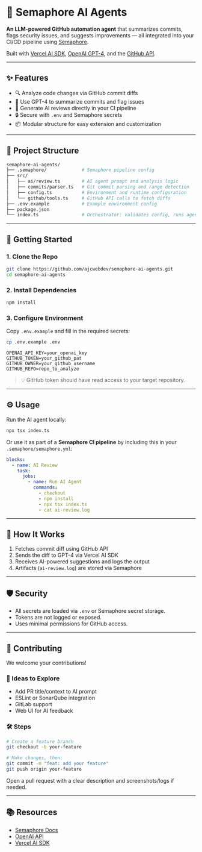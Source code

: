 # 🚀 Semaphore AI Agents

**An LLM-powered GitHub automation agent** that summarizes commits, flags security issues, and suggests improvements — all integrated into your CI/CD pipeline using [Semaphore](https://semaphoreci.com/).

Built with [Vercel AI SDK](https://sdk.vercel.ai/), [OpenAI GPT-4](https://platform.openai.com/docs/models), and the [GitHub API](https://docs.github.com/en/rest).

---

## ✨ Features

- 🔍 Analyze code changes via GitHub commit diffs
- 🧠 Use GPT-4 to summarize commits and flag issues
- 📄 Generate AI reviews directly in your CI pipeline
- 🔒 Secure with `.env` and Semaphore secrets
- 📦 Modular structure for easy extension and customization

---

## 📁 Project Structure

```bash
semaphore-ai-agents/
├── .semaphore/             # Semaphore pipeline config
├── src/
│   ├── ai/review.ts        # AI agent prompt and analysis logic
│   ├── commits/parser.ts   # Git commit parsing and range detection
│   ├── config.ts           # Environment and runtime configuration
│   └── github/tools.ts     # GitHub API calls to fetch diffs
├── .env.example            # Example environment config
├── package.json
└── index.ts                # Orchestrator: validates config, runs agent
````

---

## 🚀 Getting Started

### 1. Clone the Repo

```bash
git clone https://github.com/ajcwebdev/semaphore-ai-agents.git
cd semaphore-ai-agents
```

### 2. Install Dependencies

```bash
npm install
```

### 3. Configure Environment

Copy `.env.example` and fill in the required secrets:

```bash
cp .env.example .env
```

```env
OPENAI_API_KEY=your_openai_key
GITHUB_TOKEN=your_github_pat
GITHUB_OWNER=your_github_username
GITHUB_REPO=repo_to_analyze
```

> 💡 GitHub token should have read access to your target repository.

---

## ⚙️ Usage

Run the AI agent locally:

```bash
npx tsx index.ts
```

Or use it as part of a **Semaphore CI pipeline** by including this in your `.semaphore/semaphore.yml`:

```yaml
blocks:
  - name: AI Review
    task:
      jobs:
        - name: Run AI Agent
          commands:
            - checkout
            - npm install
            - npx tsx index.ts
            - cat ai-review.log
```

---

## 🧠 How It Works

1. Fetches commit diff using GitHub API
2. Sends the diff to GPT-4 via Vercel AI SDK
3. Receives AI-powered suggestions and logs the output
4. Artifacts (`ai-review.log`) are stored via Semaphore

---

## 🛡️ Security

* All secrets are loaded via `.env` or Semaphore secret storage.
* Tokens are not logged or exposed.
* Uses minimal permissions for GitHub access.

---

## 🤝 Contributing

We welcome your contributions!

### 🔧 Ideas to Explore

* Add PR title/context to AI prompt
* ESLint or SonarQube integration
* GitLab support
* Web UI for AI feedback

### 🛠 Steps

```bash
# Create a feature branch
git checkout -b your-feature

# Make changes, then:
git commit -m "feat: add your feature"
git push origin your-feature
```

Open a pull request with a clear description and screenshots/logs if needed.


---

## 📚 Resources

* [Semaphore Docs](https://docs.semaphoreci.com/)
* [OpenAI API](https://platform.openai.com/)
* [Vercel AI SDK](https://sdk.vercel.ai/)

